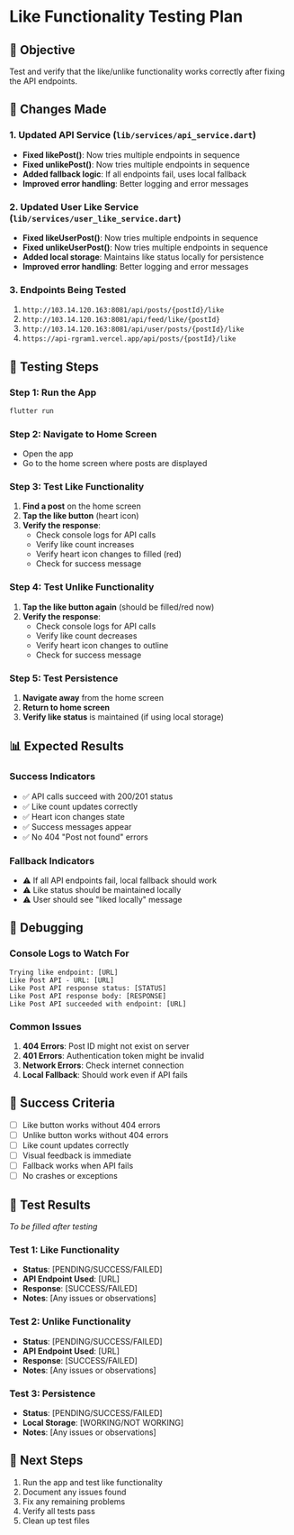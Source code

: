 # Like Functionality Testing Plan

## 🎯 Objective
Test and verify that the like/unlike functionality works correctly after fixing the API endpoints.

## 🔧 Changes Made

### 1. Updated API Service (`lib/services/api_service.dart`)
- **Fixed likePost()**: Now tries multiple endpoints in sequence
- **Fixed unlikePost()**: Now tries multiple endpoints in sequence
- **Added fallback logic**: If all endpoints fail, uses local fallback
- **Improved error handling**: Better logging and error messages

### 2. Updated User Like Service (`lib/services/user_like_service.dart`)
- **Fixed likeUserPost()**: Now tries multiple endpoints in sequence
- **Fixed unlikeUserPost()**: Now tries multiple endpoints in sequence
- **Added local storage**: Maintains like status locally for persistence
- **Improved error handling**: Better logging and error messages

### 3. Endpoints Being Tested
1. `http://103.14.120.163:8081/api/posts/{postId}/like`
2. `http://103.14.120.163:8081/api/feed/like/{postId}`
3. `http://103.14.120.163:8081/api/user/posts/{postId}/like`
4. `https://api-rgram1.vercel.app/api/posts/{postId}/like`

## 🧪 Testing Steps

### Step 1: Run the App
```bash
flutter run
```

### Step 2: Navigate to Home Screen
- Open the app
- Go to the home screen where posts are displayed

### Step 3: Test Like Functionality
1. **Find a post** on the home screen
2. **Tap the like button** (heart icon)
3. **Verify the response**:
   - Check console logs for API calls
   - Verify like count increases
   - Verify heart icon changes to filled (red)
   - Check for success message

### Step 4: Test Unlike Functionality
1. **Tap the like button again** (should be filled/red now)
2. **Verify the response**:
   - Check console logs for API calls
   - Verify like count decreases
   - Verify heart icon changes to outline
   - Check for success message

### Step 5: Test Persistence
1. **Navigate away** from the home screen
2. **Return to home screen**
3. **Verify like status** is maintained (if using local storage)

## 📊 Expected Results

### Success Indicators
- ✅ API calls succeed with 200/201 status
- ✅ Like count updates correctly
- ✅ Heart icon changes state
- ✅ Success messages appear
- ✅ No 404 "Post not found" errors

### Fallback Indicators
- ⚠️ If all API endpoints fail, local fallback should work
- ⚠️ Like status should be maintained locally
- ⚠️ User should see "liked locally" message

## 🐛 Debugging

### Console Logs to Watch For
```
Trying like endpoint: [URL]
Like Post API - URL: [URL]
Like Post API response status: [STATUS]
Like Post API response body: [RESPONSE]
Like Post API succeeded with endpoint: [URL]
```

### Common Issues
1. **404 Errors**: Post ID might not exist on server
2. **401 Errors**: Authentication token might be invalid
3. **Network Errors**: Check internet connection
4. **Local Fallback**: Should work even if API fails

## 🎉 Success Criteria
- [ ] Like button works without 404 errors
- [ ] Unlike button works without 404 errors
- [ ] Like count updates correctly
- [ ] Visual feedback is immediate
- [ ] Fallback works when API fails
- [ ] No crashes or exceptions

## 📝 Test Results
*To be filled after testing*

### Test 1: Like Functionality
- **Status**: [PENDING/SUCCESS/FAILED]
- **API Endpoint Used**: [URL]
- **Response**: [SUCCESS/FAILED]
- **Notes**: [Any issues or observations]

### Test 2: Unlike Functionality
- **Status**: [PENDING/SUCCESS/FAILED]
- **API Endpoint Used**: [URL]
- **Response**: [SUCCESS/FAILED]
- **Notes**: [Any issues or observations]

### Test 3: Persistence
- **Status**: [PENDING/SUCCESS/FAILED]
- **Local Storage**: [WORKING/NOT WORKING]
- **Notes**: [Any issues or observations]

## 🔄 Next Steps
1. Run the app and test like functionality
2. Document any issues found
3. Fix any remaining problems
4. Verify all tests pass
5. Clean up test files

